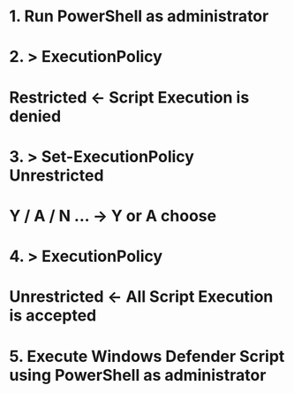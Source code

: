 #
# 1. Run PowerShell as administrator
#
# 2. > ExecutionPolicy
#
#   Restricted <- Script Execution is denied
#
# 3. > Set-ExecutionPolicy Unrestricted
#
#   Y / A / N ... -> Y or A choose
#
# 4. > ExecutionPolicy
#
#   Unrestricted <- All Script Execution is accepted
#
# 5. Execute Windows Defender Script using PowerShell as administrator
#
#